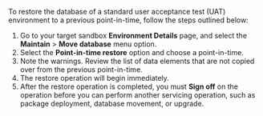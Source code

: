 To restore the database of a standard user acceptance test (UAT) environment to a previous point-in-time, follow the steps outlined below:

1. Go to your target sandbox **Environment Details** page, and select the **Maintain** > **Move database** menu option.
2. Select the **Point-in-time restore** option and choose a point-in-time.
3. Note the warnings. Review the list of data elements that are not copied over from the previous point-in-time.
4. The restore operation will begin immediately.
5. After the restore operation is completed, you must **Sign off** on the operation before you can perform another servicing operation, such as package deployment, database movement, or upgrade.
